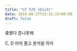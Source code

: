 ```yaml
---
title: "CF 570 (Div3)"
date: 2019-06-27T13:32:25+09:00
draft: false
---
```


좆됐다 존나못해

C, D 마저 풀고 분석을 하자